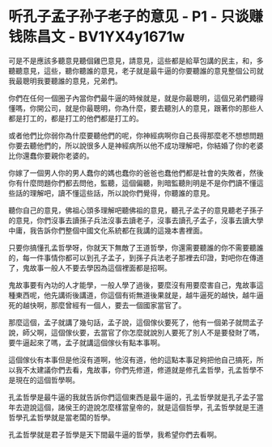 # 听孔子孟子孙子老子的意见 - P1 - 只谈赚钱陈昌文 - BV1YX4y1671w

可是不是應該多聽意見聽個雞巴意見，請意見，這些都是給草包講的民主，和，多聽聽意見，這些，聽你聽誰的意見，老子就是最牛逼的你要聽誰的意見整個公司就我最聰明我要聽誰的意見，兄弟們。

你們在任何一個圈子內當你們最牛逼的時候就是，就是你最聰明，這個兄弟們聽得懂嗎，你開公司，就是你最聰明，你為什麼，要去聽別人的意見，跟著你的那些人都是打工的，都是打工的他們都是打工的。

或者他們比你弱你為什麼要聽他們的呢，你神經病啊你自己長得那麼老不想想問題你要去聽他們的，所以說很多人是神經病所以他不成功理解吧，你結婚了你的老婆比你還蠢你要親你老婆的。

你嫁了一個男人你的男人蠢你的媽也蠢你的爸爸也蠢他們都是社會的失敗者，然後你有什麼問題你們都去問他，監聽，這個偏聽，則暗監聽則明是不是你們讀不懂這些話的理解吧，讀不懂這些話，所以說你們覺得，你聽誰的意見。

聽你自己的意見，佛祖心頭多理解吧聽佛祖的意見，聽孔子孟子的意見聽老子孫子的意見，你們沒事去讀孫子兵法沒事去讀老子，沒事去讀孔子孟子，沒事去讀大學中庸，我告訴你們整個中國文化系統都在我講的這幾本書裡面。

只要你搞懂孔孟哲學呀，你就天下無敵了王道哲學，你還需要聽誰的你不需要聽誰的，每一件事情你都可以到孔子孟子，到孫子兵法老子那裡去印證，對吧你在傳道了，鬼故事一般人不要去學因為這個裡面都是招啊。

鬼故事要有內功的人才能學，一般人學了過後，要麼沒有用要麼害自己，鬼故事這種東西呢，他先講術後講道，你這個有術無道後果就是，越牛逼死的越快，越牛逼死的越快啊，那麼曾經有一個人，要去一個國家當官了。

那麼這個，孟子就講了幾句話，孟子說，這個傢伙要死了，他有一個弟子就問孟子說，師父啊，這個傢伙要，去當官了你怎麼就說別人要死了別人不是要發財了嗎，要牛逼起來了嗎，孟子就講這個傢伙有點本事啊。

這個傢伙有本事但是他沒有道啊，他沒有道，他的這點本事足夠把他自己搞死，所以我不太建議你們去看，鬼故事，你們先修道，修道就是修孔孟哲學，孔孟哲學不是現在的這個哲學啊。

孔孟哲學是最牛逼的我就告訴你們這個東西是最牛逼的，孔孟哲學就是孔子孟子當年去遊說這個，諸侯王的遊說怎麼樣當皇帝的，就是這個哲學，孔孟哲學就是王道哲學孔孟哲學就是當老闆的哲學。

孔孟哲學就是君子哲學是天下間最牛逼的哲學，我希望你們去看啊。